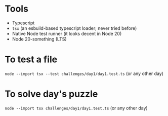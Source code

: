 # Tools
- Typescript
- `tsx` (an esbuild-based typescript loader; never tried before)
- Native Node test runner (it looks decent in Node 20)
- Node 20-something (LTS)

# To test a file
`node --import tsx --test challenges/day1/day1.test.ts` (or any other day)

# To solve day's puzzle
`node --import tsx challenges/day1/day1.test.ts` (or any other day)
